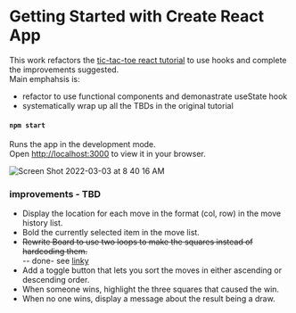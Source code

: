 # Getting Started with Create React App

This work refactors the [tic-tac-toe react tutorial](https://reactjs.org/tutorial/tutorial.html) to use hooks and complete the improvements suggested.  
Main emphahsis is:  
- refactor to use functional components and demonastrate useState hook
- systematically wrap up all the TBDs in the original tutorial

#### `npm start`

Runs the app in the development mode.\
Open [http://localhost:3000](http://localhost:3000) to view it in your browser.

![Screen Shot 2022-03-03 at 8 40 16 AM](https://user-images.githubusercontent.com/627740/156610041-59b38fba-8868-4b5f-b355-7cd1cbe329c4.png)


### improvements - TBD ###
- Display the location for each move in the format (col, row) in the move history list.
- Bold the currently selected item in the move list.
- ~~Rewrite Board to use two loops to make the squares instead of hardcoding them.~~  
-- done- see [linky](https://github.com/bganguly/tic-tac-toe-using-functional-components/blob/03-removed-hard-coded-repitition-in-boardjs/src/components_functional/Board.js)
- Add a toggle button that lets you sort the moves in either ascending or descending order.
- When someone wins, highlight the three squares that caused the win.
- When no one wins, display a message about the result being a draw.
